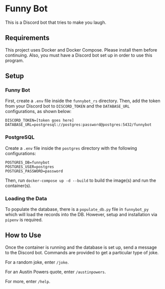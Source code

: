 # Funny Bot
This is a Discord bot that tries to make you laugh.

## Requirements
This project uses Docker and Docker Compose. Please install them before continuing. Also, you must have a Discord bot set up in order to use this program.

## Setup
### Funny Bot
First, create a `.env` file inside the `funnybot_rs` directory. Then, add the token from your Discord bot to `DISCORD_TOKEN` and the `DATABASE_URL` configurations, as shown below:
```
DISCORD_TOKEN=[token goes here]
DATABASE_URL=postgresql://postgres:password@postgres:5432/funnybot
```

### PostgreSQL
Create a `.env` file inside the `postgres` directory with the following configurations:
```
POSTGRES_DB=funnybot
POSTGRES_USER=postgres
POSTGRES_PASSWORD=password
```

Then, run `docker-compose up -d --build` to build the image(s) and run the container(s).

### Loading the Data
To populate the database, there is a `populate_db.py` file in `funnybot_py` which will load the records into the DB. However, setup and installation via `pipenv` is required.

## How to Use
Once the container is running and the database is set up, send a message to the Discord bot. Commands are provided to get a particular type of joke.

For a random joke, enter `/joke`.

For an Austin Powers quote, enter `/austinpowers`.

For more, enter `/help`.
